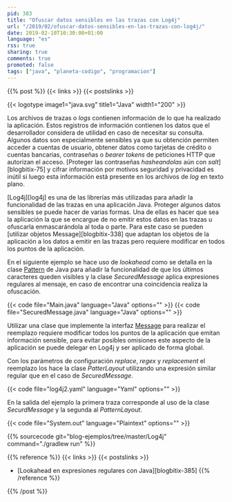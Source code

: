 ```yaml
---
pid: 383
title: "Ofuscar datos sensibles en las trazas con Log4j"
url: "/2019/02/ofuscar-datos-sensibles-en-las-trazas-con-log4j/"
date: 2019-02-10T10:30:00+01:00
language: "es"
rss: true
sharing: true
comments: true
promoted: false
tags: ["java", "planeta-codigo", "programacion"]
---
```


{{% post %}}
{{< links >}}
{{< postslinks >}}

{{< logotype image1="java.svg" title1="Java" width1="200" >}}

Los archivos de trazas o _logs_ contienen información de lo que ha realizado la aplicación. Estos registros de información contienen los datos que el desarrollador considera de utilidad en caso de necesitar su consulta. Algunos datos son especialmente sensibles ya que su obtención permiten acceder a cuentas de usuario, obtener datos como tarjetas de crédito o cuentas bancarias, contraseñas o _bearer tokens_ de peticiones HTTP que autorizan el acceso. [Proteger las contraseñas _hasheandolas_ aún con _salt_][blogbitix-75] y cifrar información por motivos seguridad y privacidad es inútil si luego esta información está presente en los archivos de _log_ en texto plano.

[Log4j][log4j] es una de las librerías más utilizadas para añadir la funcionalidad de las trazas en una aplicación Java. Proteger algunos datos sensibles se puede hacer de varias formas. Una de ellas es hacer que sea la aplicación la que se encargue de no emitir estos datos en las trazas u ofuscarla enmascarándola al toda o parte. Para este caso se pueden [utilizar objetos Message][blogbitix-338] que adaptan los objetos de la aplicación a los datos a emitir en las trazas pero requiere modificar en todos los puntos de la aplicación.

En el siguiente ejemplo se hace uso de _lookahead_ como se detalla en la clase [Pattern](https://docs.oracle.com/en/java/javase/11/docs/api/java.base/java/util/regex/Pattern.html) de Java para añadir la funcionalidad de que los últimos caracteres queden visibles y la clase _SecuredMessage_ aplica expresiones regulares al mensaje, en caso de encontrar una coincidencia realiza la ofuscación.

{{< code file="Main.java" language="Java" options="" >}}
{{< code file="SecuredMessage.java" language="Java" options="" >}}

Utilizar una clase que implemente la interfaz [Message](https://logging.apache.org/log4j/2.x/log4j-api/apidocs/org/apache/logging/log4j/message/Message.html) para realizar el reemplazo requiere modificar todos los puntos de la aplicación que emitan información sensible, para evitar posibles omisiones este aspecto de la aplicación se puede delegar en Log4j y ser aplicado de forma global.

Con los parámetros de configuración _replace_, _regex_ y _replacement_ el reemplazo los hace la clase _PatterLayout_ utilizando una expresión similar regular que en el caso de _SecuredMessage_.

{{< code file="log4j2.yaml" language="Yaml" options="" >}}

En la salida del ejemplo la primera traza corresponde al uso de la clase _SecurdMessage_ y la segunda al _PatternLayout_.

{{< code file="System.out" language="Plaintext" options="" >}}

{{% sourcecode git="blog-ejemplos/tree/master/Log4j" command="./gradlew run" %}}

{{% reference %}}
{{< links >}}
{{< postslinks >}}
* [Lookahead en expresiones regulares con Java][blogbitix-385]
{{% /reference %}}

{{% /post %}}
